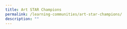 ```yaml
---
title: Art STAR Champions
permalink: /learning-communities/art-star-champions/
description: ""
---
```


